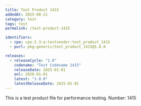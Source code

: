 ```yaml
---
title: Test Product 1415
addedAt: 2025-08-21
category: test
tags: test
permalink: /test-product-1415

identifiers:
  - cpe: cpe:2.3:a:testvendor:test_product_1415
  - purl: pkg:generic/test_product_1415@1.0.0

releases:
  - releaseCycle: "1.0"
    codename: "Test Codename 1415"
    releaseDate: 2025-01-01
    eol: 2026-01-01
    latest: "1.0.0"
    latestReleaseDate: 2025-01-01
---
```


This is a test product file for performance testing. Number: 1415
